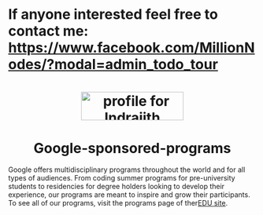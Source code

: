 # If anyone interested feel free to contact me: https://www.facebook.com/MillionNodes/?modal=admin_todo_tour
<h1 align="middle"><a href="https://stackexchange.com/users/11078123/indrajith-ekanayake"><img src="https://stackexchange.com/users/flair/11078123.png" width="208" height="58" alt="profile for Indrajith Ekanayake on Stack Exchange, a network of free, community-driven Q&amp;A sites" title="profile for Indrajith Ekanayake on Stack Exchange, a network of free, community-driven Q&amp;A sites" /></a></h1>

<h1 align="middle">Google-sponsored-programs</h1>
Google offers multidisciplinary programs throughout the world and for all types of audiences. From coding summer programs for pre-university students to residencies for degree holders looking to develop their experience, our programs are meant to inspire and grow their participants. To see all of our programs, visit the programs page of ther<a href="Google offers multidisciplinary programs throughout the world and for all types of audiences. From coding summer programs for pre-university students to residencies for degree holders looking to develop their experience, our programs are meant to inspire and grow their participants. To see all of our programs, visit the programs page of our EDU site. ">EDU site</a>.
